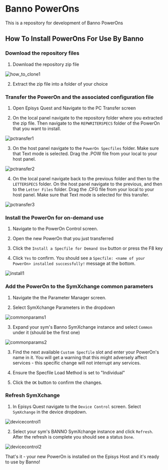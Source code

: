 
# Banno PowerOns



This is a repository for development of Banno PowerOns




## How To Install PowerOns For Use By Banno



### Download the repository files

1. Download the repository zip file

![how_to_clone1](docs/images/clone1.png)

2. Extract the zip file into a folder of your choice

### Transfer the PowerOn and the associated configuration file

1. Open Episys Quest and Navigate to the PC Transfer screen

2. On the local panel navigate to the repository folder where you extracted the zip file. Then navigate to the `REPWRITERSPECS` folder of the PowerOn that you want to install.

![pctransfer1](docs/images/pctransfer1.png)

3. On the host panel navigate to the `PowerOn Specfiles` folder. Make sure that Text mode is selected. Drag the .POW file from your local to your host panel.

![pctransfer2](docs/images/pctransfer2.png)

4. On the local panel navigate back to the previous folder and then to the `LETTERSPECS` folder. On the host panel navigate to the previous, and then to the `Letter Files` folder. Drag the .CFG file from your local to your host panel. Make sure that Text mode is selected for this transfer.

![pctransfer3](docs/images/pctransfer3.png)

### Install the PowerOn for on-demand use

1. Navigate to the PowerOn Control screen.

2. Open the new PowerOn that you just transferred

3. Click the `Install a Specfile for Demand Use` button or press the F8 key

4. Click `Yes` to confirm. You should see a `Specfile: <name of your PowerOn> installed successfully!` message at the bottom.

![install1](docs/images/install1.png)

### Add the PowerOn to the SymXchange common parameters

1. Navigate the the Parameter Manager screen.

2. Select SymXchange Parameters in the dropdown

![commonparams1](docs/images/commonparams1.png)

3. Expand your sym's Banno SymXchange instance and select `Common` under it (should be the first one)

![commonparams2](docs/images/commonparams2.png)

3. Find the next available `Custom Specfile` slot and enter your PowerOn's name in it. You will get a warning that this might adversely affect services - this specific change will not interrupt any services.

5. Ensure the Specfile Load Method is set to "Individual" 

7. Click the `OK` button to confirm the changes.

### Refresh SymXchange

1. In Episys Quest navigate to the `Device Control` screen. Select `SymXchange` in the device dropdown.

![devicecontrol1](docs/images/devicecontrol1.png)

2. Select your sym's BANNO SymXchange instance and click `Refresh`. After the refresh is complete you should see a status `Done`.

![devicecontrol2](docs/images/devicecontrol2.png)


That's it - your new PowerOn is installed on the Episys Host and it's ready to use by Banno!

